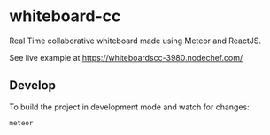 # whiteboard-cc
Real Time collaborative whiteboard made using Meteor and ReactJS.

See live example at https://whiteboardscc-3980.nodechef.com/

## Develop

To build the project in development mode and watch for changes:

    meteor
